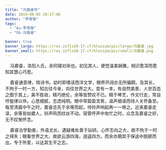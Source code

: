 ```yaml
---
title: "冯嘉睿传"
date: 2019-08-05 20:17:08
author: "李青璇"
tags: 
  - "Au-李青璇"
  - "Ob-冯嘉睿"

banner: true
banner_large: https://res.zzfls20-17.cf/blossym/pic/large/冯嘉睿.jpg
banner_small: https://res.zzfls20-17.cf/blossym/pic/small/冯嘉睿.png
---
```


<p>&nbsp;&nbsp;&nbsp;&nbsp;冯嘉睿，洛阳人氏，余同寝对床也。初见其人，便觉温柔娴雅，相识愈深而愈知其慧心巧思。</p>
<p>&nbsp;&nbsp;&nbsp;&nbsp;嘉睿通音律，晓诗书。幼时即嗜读西洋文学，眼界开阔亦无所偏颇。及其长，不拘于一时一方，知古往今来，向往世界之大。尝有一本，有自然美景、人世百态之图于其上，美不胜收，精巧绝伦，余等皆赞叹不已。精于琴艺，作文行走，常自哼旋律以伴。心思细腻，志虑纯明。眼中常盈盈含笑，温声细语而待人关怀备至。每至清晨中午之时，嘉睿总先于余等而起，待铃声响起再一一唤之。近来嘉睿走读，余等皆如聋人，铃声鸣而纹丝不动。宿管呼声中匆忙之时，众念及嘉睿之好，无不叹惋怀念。</p>
<p>&nbsp;&nbsp;&nbsp;&nbsp;嘉睿治学勤奋，外语尤长，遇疑难处善于钻研。心怀志向之大，故不拘于一时之得失；眼看世界之大，故欲云游四海，逍遥四方。而余亦期其于保送中脱颖而出，专于所爱，以达其生平之志。</p>